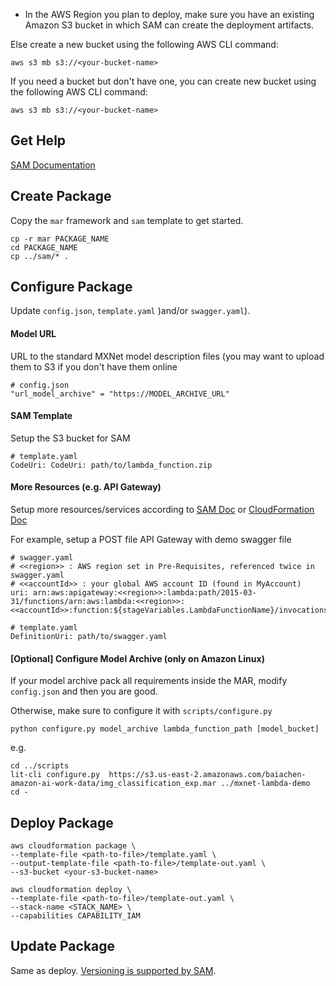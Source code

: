 * In the AWS Region you plan to deploy, make sure you have an existing Amazon S3 bucket in which SAM can create the deployment artifacts.

Else create a new bucket using the following AWS CLI command:

```
aws s3 mb s3://<your-bucket-name>
```
If you need a bucket but don't have one, you can 
create new bucket using the following AWS CLI command:

```
aws s3 mb s3://<your-bucket-name>
```

## Get Help
[SAM Documentation](https://github.com/awslabs/serverless-application-model/blob/master/HOWTO.md)

## Create Package
Copy the `mar` framework and `sam` template to get started.
```
cp -r mar PACKAGE_NAME
cd PACKAGE_NAME
cp ../sam/* .
```

## Configure Package
Update `config.json`, `template.yaml` )and/or `swagger.yaml`).

#### Model URL
URL to the standard MXNet model description files (you may want to upload them to S3 if you don't have them online
```
# config.json
"url_model_archive" = "https://MODEL_ARCHIVE_URL"
```

#### SAM Template
Setup the S3 bucket for SAM
```
# template.yaml
CodeUri: CodeUri: path/to/lambda_function.zip
```

#### More Resources (e.g. API Gateway)
Setup more resources/services according to [SAM Doc](https://github.com/awslabs/serverless-application-model/blob/master/HOWTO.md) or [CloudFormation Doc](https://aws.amazon.com/documentation/cloudformation/)

For example, setup a POST file API Gateway with demo swagger file
```
# swagger.yaml
# <<region>> : AWS region set in Pre-Requisites, referenced twice in swagger.yaml
# <<accountId>> : your global AWS account ID (found in MyAccount)
uri: arn:aws:apigateway:<<region>>:lambda:path/2015-03-31/functions/arn:aws:lambda:<<region>>:<<accountId>>:function:${stageVariables.LambdaFunctionName}/invocations

# template.yaml
DefinitionUri: path/to/swagger.yaml
```

#### [Optional] Configure Model Archive (only on Amazon Linux)
If your model archive pack all requirements inside the MAR, modify `config.json` and then you are good.

Otherwise, make sure to configure it with `scripts/configure.py`
```
python configure.py model_archive lambda_function_path [model_bucket]
```
e.g.
```
cd ../scripts
lit-cli configure.py  https://s3.us-east-2.amazonaws.com/baiachen-amazon-ai-work-data/img_classification_exp.mar ../mxnet-lambda-demo
cd -
```

## Deploy Package
```
aws cloudformation package \
--template-file <path-to-file>/template.yaml \
--output-template-file <path-to-file>/template-out.yaml \
--s3-bucket <your-s3-bucket-name>

aws cloudformation deploy \
--template-file <path-to-file>/template-out.yaml \
--stack-name <STACK_NAME> \
--capabilities CAPABILITY_IAM
```

## Update Package
Same as deploy. [Versioning is supported by SAM](https://github.com/awslabs/serverless-application-model/releases/tag/1.3.0).
